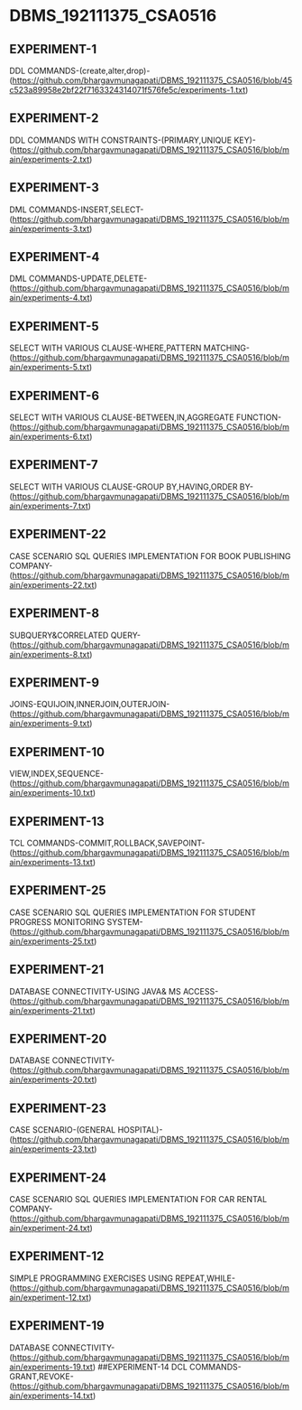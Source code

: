 # DBMS_192111375_CSA0516
## EXPERIMENT-1
DDL COMMANDS-(create,alter,drop)-(https://github.com/bhargavmunagapati/DBMS_192111375_CSA0516/blob/45c523a89958e2bf22f7163324314071f576fe5c/experiments-1.txt)
## EXPERIMENT-2
DDL COMMANDS WITH CONSTRAINTS-(PRIMARY,UNIQUE KEY)-(https://github.com/bhargavmunagapati/DBMS_192111375_CSA0516/blob/main/experiments-2.txt)
## EXPERIMENT-3
DML COMMANDS-INSERT,SELECT-(https://github.com/bhargavmunagapati/DBMS_192111375_CSA0516/blob/main/experiments-3.txt)
## EXPERIMENT-4
DML COMMANDS-UPDATE,DELETE-(https://github.com/bhargavmunagapati/DBMS_192111375_CSA0516/blob/main/experiments-4.txt)
## EXPERIMENT-5
SELECT WITH VARIOUS CLAUSE-WHERE,PATTERN MATCHING-(https://github.com/bhargavmunagapati/DBMS_192111375_CSA0516/blob/main/experiments-5.txt)
## EXPERIMENT-6
SELECT WITH VARIOUS CLAUSE-BETWEEN,IN,AGGREGATE FUNCTION-(https://github.com/bhargavmunagapati/DBMS_192111375_CSA0516/blob/main/experiments-6.txt)
## EXPERIMENT-7
SELECT WITH VARIOUS CLAUSE-GROUP BY,HAVING,ORDER BY-(https://github.com/bhargavmunagapati/DBMS_192111375_CSA0516/blob/main/experiments-7.txt)
## EXPERIMENT-22
CASE SCENARIO SQL QUERIES IMPLEMENTATION FOR BOOK PUBLISHING COMPANY-(https://github.com/bhargavmunagapati/DBMS_192111375_CSA0516/blob/main/experiments-22.txt)
## EXPERIMENT-8
SUBQUERY&CORRELATED QUERY-(https://github.com/bhargavmunagapati/DBMS_192111375_CSA0516/blob/main/experiments-8.txt)
## EXPERIMENT-9
JOINS-EQUIJOIN,INNERJOIN,OUTERJOIN-(https://github.com/bhargavmunagapati/DBMS_192111375_CSA0516/blob/main/experiments-9.txt)
## EXPERIMENT-10
VIEW,INDEX,SEQUENCE-(https://github.com/bhargavmunagapati/DBMS_192111375_CSA0516/blob/main/experiments-10.txt)
## EXPERIMENT-13
TCL COMMANDS-COMMIT,ROLLBACK,SAVEPOINT-(https://github.com/bhargavmunagapati/DBMS_192111375_CSA0516/blob/main/experiments-13.txt)
## EXPERIMENT-25
CASE SCENARIO SQL QUERIES IMPLEMENTATION FOR STUDENT PROGRESS MONITORING SYSTEM-(https://github.com/bhargavmunagapati/DBMS_192111375_CSA0516/blob/main/experiments-25.txt)
## EXPERIMENT-21
DATABASE CONNECTIVITY-USING JAVA& MS ACCESS-(https://github.com/bhargavmunagapati/DBMS_192111375_CSA0516/blob/main/experiments-21.txt)
## EXPERIMENT-20
DATABASE CONNECTIVITY-(https://github.com/bhargavmunagapati/DBMS_192111375_CSA0516/blob/main/experiments-20.txt)
## EXPERIMENT-23
CASE SCENARIO-(GENERAL HOSPITAL)-(https://github.com/bhargavmunagapati/DBMS_192111375_CSA0516/blob/main/experiments-23.txt)
## EXPERIMENT-24
CASE SCENARIO SQL QUERIES IMPLEMENTATION FOR CAR RENTAL COMPANY-(https://github.com/bhargavmunagapati/DBMS_192111375_CSA0516/blob/main/experiment-24.txt)
## EXPERIMENT-12
SIMPLE PROGRAMMING EXERCISES USING REPEAT,WHILE-(https://github.com/bhargavmunagapati/DBMS_192111375_CSA0516/blob/main/experiment-12.txt)
## EXPERIMENT-19
DATABASE CONNECTIVITY-(https://github.com/bhargavmunagapati/DBMS_192111375_CSA0516/blob/main/experiments-19.txt)
##EXPERIMENT-14
DCL COMMANDS-GRANT,REVOKE-(https://github.com/bhargavmunagapati/DBMS_192111375_CSA0516/blob/main/experiments-14.txt)
